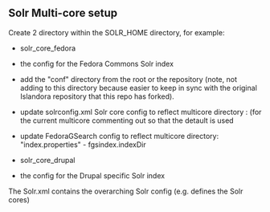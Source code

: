 Solr Multi-core setup
--

Create 2 directory within the SOLR_HOME directory, for example:

* solr_core_fedora
 * the config for the Fedora Commons Solr index
 * add the "conf" directory from the root or the repository (note, not adding to this directory because easier to keep in sync with the original Islandora repository that this repo has forked).
 * update solrconfig.xml Solr core config to reflect multicore directory :  <dataDir> (for the current multicore commenting out <dataDir> so that the detault is used
 * update FedoraGSearch config to reflect multicore directory: "index.properties" - fgsindex.indexDir

* solr_core_drupal
 * the config for the Drupal specific Solr index

The Solr.xml contains the overarching Solr config (e.g. defines the Solr cores)


